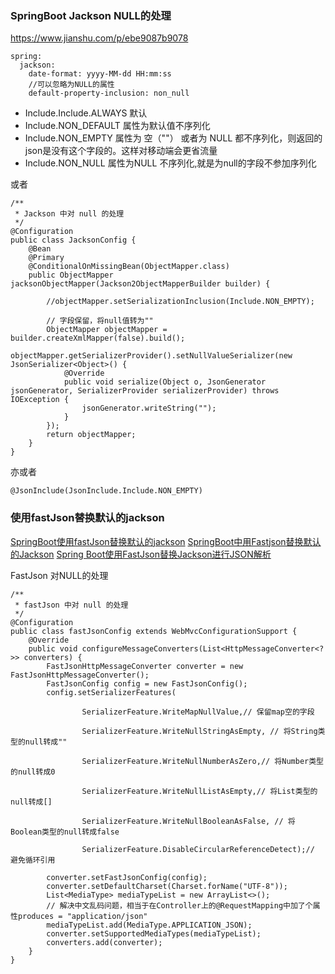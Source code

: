 ### SpringBoot Jackson NULL的处理

https://www.jianshu.com/p/ebe9087b9078


```
spring:
  jackson:
    date-format: yyyy-MM-dd HH:mm:ss
    //可以忽略为NULL的属性
    default-property-inclusion: non_null
```

- Include.Include.ALWAYS 默认
- Include.NON_DEFAULT 属性为默认值不序列化
- Include.NON_EMPTY 属性为 空（""） 或者为 NULL 都不序列化，则返回的json是没有这个字段的。这样对移动端会更省流量
- Include.NON_NULL 属性为NULL 不序列化,就是为null的字段不参加序列化

或者

```
/**
 * Jackson 中对 null 的处理
 */
@Configuration
public class JacksonConfig {
    @Bean
    @Primary
    @ConditionalOnMissingBean(ObjectMapper.class)
    public ObjectMapper jacksonObjectMapper(Jackson2ObjectMapperBuilder builder) {
        
        //objectMapper.setSerializationInclusion(Include.NON_EMPTY);
 
        // 字段保留，将null值转为""
        ObjectMapper objectMapper = builder.createXmlMapper(false).build();
        objectMapper.getSerializerProvider().setNullValueSerializer(new JsonSerializer<Object>() {
            @Override
            public void serialize(Object o, JsonGenerator jsonGenerator, SerializerProvider serializerProvider) throws IOException {
                jsonGenerator.writeString("");
            }
        });
        return objectMapper;
    }
}
```

亦或者

```
@JsonInclude(JsonInclude.Include.NON_EMPTY)
```


### 使用fastJson替换默认的jackson

[SpringBoot使用fastJson替换默认的jackson](https://www.jianshu.com/p/24f3c84b79d3)
[SpringBoot中用Fastjson替换默认的Jackson](https://www.cnblogs.com/silentdoer/p/9007580.html)
[Spring Boot使用FastJson替换Jackson进行JSON解析](https://my.oschina.net/u/3826645/blog/1821775)

FastJson 对NULL的处理

```
/**
 * fastJson 中对 null 的处理
 */
@Configuration
public class fastJsonConfig extends WebMvcConfigurationSupport {
    @Override
    public void configureMessageConverters(List<HttpMessageConverter<?>> converters) {
        FastJsonHttpMessageConverter converter = new FastJsonHttpMessageConverter();
        FastJsonConfig config = new FastJsonConfig();
        config.setSerializerFeatures(

                SerializerFeature.WriteMapNullValue,// 保留map空的字段

                SerializerFeature.WriteNullStringAsEmpty, // 将String类型的null转成""

                SerializerFeature.WriteNullNumberAsZero,// 将Number类型的null转成0

                SerializerFeature.WriteNullListAsEmpty,// 将List类型的null转成[]

                SerializerFeature.WriteNullBooleanAsFalse, // 将Boolean类型的null转成false

                SerializerFeature.DisableCircularReferenceDetect);// 避免循环引用

        converter.setFastJsonConfig(config);
        converter.setDefaultCharset(Charset.forName("UTF-8"));
        List<MediaType> mediaTypeList = new ArrayList<>();
        // 解决中文乱码问题，相当于在Controller上的@RequestMapping中加了个属性produces = "application/json"
        mediaTypeList.add(MediaType.APPLICATION_JSON);
        converter.setSupportedMediaTypes(mediaTypeList);
        converters.add(converter);
    }
}
```